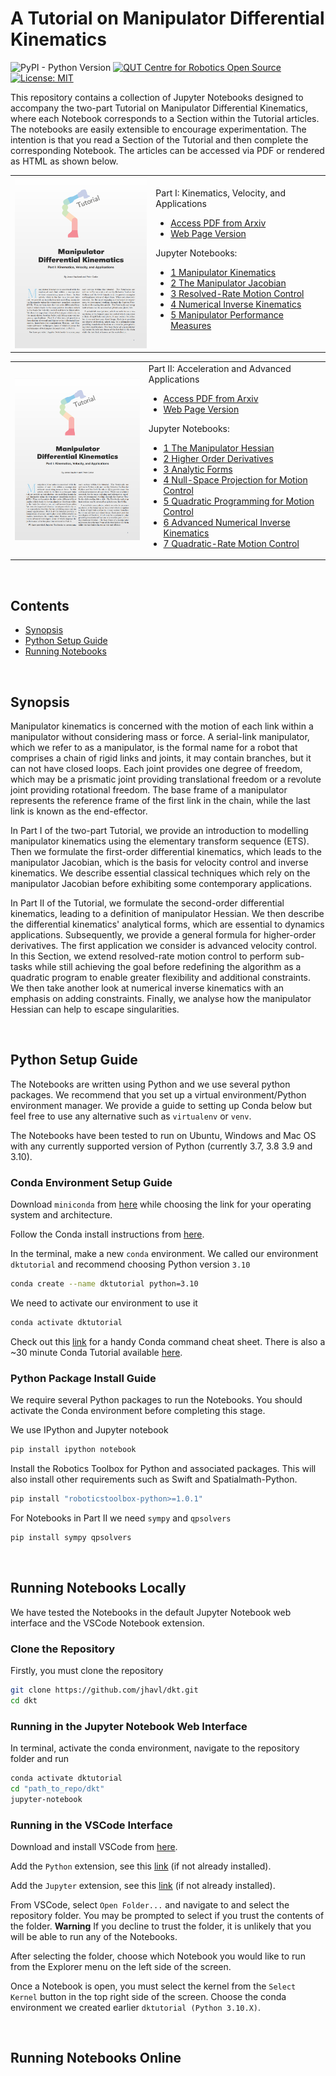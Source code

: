 # A Tutorial on Manipulator Differential Kinematics

![PyPI - Python Version](https://img.shields.io/pypi/pyversions/roboticstoolbox-python.svg)
[![QUT Centre for Robotics Open Source](https://github.com/qcr/qcr.github.io/raw/master/misc/badge.svg)](https://qcr.github.io)
[![License: MIT](https://img.shields.io/badge/License-MIT-yellow.svg)](https://opensource.org/licenses/MIT)

This repository contains a collection of Jupyter Notebooks designed to accompany the two-part Tutorial on Manipulator Differential Kinematics, where each Notebook corresponds to a Section within the Tutorial articles. The notebooks are easily extensible to encourage experimentation. The intention is that you read a Section of the Tutorial and then complete the corresponding Notebook. The articles can be accessed via PDF or rendered as HTML as shown below.

<table style="border:0px">
<tr style="border:0px">
<td style="border:0px">
<img src="./img/article1.png" width="250">
</td>
<td style="border:0px">
Part I: Kinematics, Velocity, and Applications
<ul>
<li><a href="https://github.com/jhavl/TODO">Access PDF from Arxiv </a></li>
<li><a href="https://github.com/jhavl/TODO">Web Page Version</a></li>
</ul>
Jupyter Notebooks:
<ul>
<li><a href="./Part 1/1 Manipulator Kinematics.ipynb">1 Manipulator Kinematics </a></li>
<li><a href="./Part 1/2 The Manipulator Jacobian.ipynb">2 The Manipulator Jacobian </a></li>
<li><a href="./Part 1/3 Resolved-Rate Motion Control.ipynb">3 Resolved-Rate Motion Control </a></li>
<li><a href="./Part 1/4 Numerical Inverse Kinematics.ipynb">4 Numerical Inverse Kinematics </a></li>
<li><a href="./Part 1/5 Manipulator Performance Measures.ipynb">5 Manipulator Performance Measures </a></li>
</ul>
</td>
</tr>
</table>

<table style="border:0px">
<tr style="border:0px">
<td style="border:0px">
<img src="./img/article1.png" width="250">
</td>
<td style="border:0px">
Part II: Acceleration and Advanced Applications
<ul>
<li><a href="https://github.com/jhavl/TODO">Access PDF from Arxiv </a></li>
<li><a href="https://github.com/jhavl/TODO">Web Page Version</a></li>
</ul>
Jupyter Notebooks:
<ul>
<li><a href="">1 The Manipulator Hessian  </a></li>
<li><a href="">2 Higher Order Derivatives  </a></li>
<li><a href="">3 Analytic Forms  </a></li>
<li><a href="">4 Null-Space Projection for Motion Control  </a></li>
<li><a href="">5 Quadratic Programming for Motion Control  </a></li>
<li><a href="">6 Advanced Numerical Inverse Kinematics  </a></li>
<li><a href="">7 Quadratic-Rate Motion Control  </a></li>
</ul>
</td>
</tr>
</table>

<br>

## Contents

- [Synopsis](#1)
- [Python Setup Guide](#2)
- [Running Notebooks](#1)

<br>

<a id='1'></a>

## Synopsis

Manipulator kinematics is concerned with the motion of each link within a manipulator without considering mass or force. A serial-link manipulator, which we refer to as a manipulator, is the formal name for a robot that comprises a chain of rigid links and joints, it may contain branches, but it can not have closed loops. Each joint provides one degree of freedom, which may be a prismatic joint providing translational freedom or a revolute joint providing rotational freedom. The base frame of a manipulator represents the reference frame of the first link in the chain, while the last link is known as the end-effector.

In Part I of the two-part Tutorial, we provide an introduction to modelling manipulator kinematics using the elementary transform sequence (ETS). Then we formulate the first-order differential kinematics, which leads to the manipulator Jacobian, which is the basis for velocity control and inverse kinematics. We describe essential classical techniques which rely on the manipulator Jacobian before exhibiting some contemporary applications.

In Part II of the Tutorial, we formulate the second-order differential kinematics, leading to a definition of manipulator Hessian. We then describe the differential kinematics' analytical forms, which are essential to dynamics applications. Subsequently, we provide a general formula for higher-order derivatives. The first application we consider is advanced velocity control. In this Section, we extend resolved-rate motion control to perform sub-tasks while still achieving the goal before redefining the algorithm as a quadratic program to enable greater flexibility and additional constraints. We then take another look at numerical inverse kinematics with an emphasis on adding constraints. Finally, we analyse how the manipulator Hessian can help to escape singularities.

<br>

<a id='2'></a>

## Python Setup Guide

The Notebooks are written using Python and we use several python packages. We recommend that you set up a virtual environment/Python environment manager. We provide a guide to setting up Conda below but feel free to use any alternative such as `virtualenv` or `venv`.

The Notebooks have been tested to run on Ubuntu, Windows and Mac OS with any currently supported version of Python (currently 3.7, 3.8 3.9 and 3.10).

### Conda Environment Setup Guide

Download `miniconda` from [here](https://docs.conda.io/en/latest/miniconda.html#latest-miniconda-installer-links) while choosing the link for your operating system and architecture.

Follow the Conda install instructions from [here](https://conda.io/projects/conda/en/latest/user-guide/install/index.html#installation).

In the terminal, make a new `conda` environment. We called our environment `dktutorial` and recommend choosing Python version `3.10`

```bash
conda create --name dktutorial python=3.10
```

We need to activate our environment to use it

```bash
conda activate dktutorial
```

Check out this [link](https://docs.conda.io/projects/conda/en/4.6.0/_downloads/52a95608c49671267e40c689e0bc00ca/conda-cheatsheet.pdf) for a handy Conda command cheat sheet. There is also a ~30 minute Conda Tutorial available [here](https://conda.io/projects/conda/en/latest/user-guide/getting-started.html).

### Python Package Install Guide

We require several Python packages to run the Notebooks. You should activate the Conda environment before completing this stage.

We use IPython and Jupyter notebook

```bash
pip install ipython notebook
```

Install the Robotics Toolbox for Python and associated packages. This will also install other requirements such as Swift and Spatialmath-Python.

```bash
pip install "roboticstoolbox-python>=1.0.1"
```

For Notebooks in Part II we need `sympy` and `qpsolvers`

```bash
pip install sympy qpsolvers
```

<br>

<a id='3'></a>

## Running Notebooks Locally

We have tested the Notebooks in the default Jupyter Notebook web interface and the VSCode Notebook extension.

### Clone the Repository

Firstly, you must clone the repository

```bash
git clone https://github.com/jhavl/dkt.git
cd dkt
```

### Running in the Jupyter Notebook Web Interface

In terminal, activate the conda environment, navigate to the repository folder and run

```bash
conda activate dktutorial
cd "path_to_repo/dkt"
jupyter-notebook
```

### Running in the VSCode Interface

Download and install VSCode from [here](https://code.visualstudio.com/).

Add the `Python` extension, see this [link](https://marketplace.visualstudio.com/items?itemName=ms-python.python) (if not already installed).

Add the `Jupyter` extension, see this [link](https://marketplace.visualstudio.com/items?itemName=ms-toolsai.jupyter) (if not already installed).

From VSCode, select `Open Folder...` and navigate to and select the repository folder. You may be prompted to select if you trust the contents of the folder. **Warning** If you decline to trust the folder, it is unlikely that you will be able to run any of the Notebooks.

After selecting the folder, choose which Notebook you would like to run from the Explorer menu on the left side of the screen.

Once a Notebook is open, you must select the kernel from the `Select Kernel` button in the top right side of the screen. Choose the conda environment we created earlier `dktutorial (Python 3.10.X)`.

<br>

<a id='4'></a>

## Running Notebooks Online
